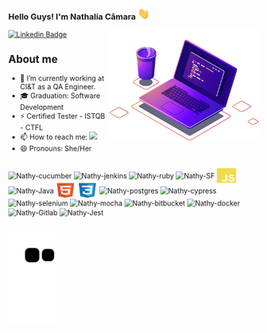 ### Hello Guys! I'm Nathalia Câmara <img src="https://github.com/nathaliacamara/nathaliacamara/blob/main/workflows/wave.gif" width="25px">
[![Linkedin Badge](https://img.shields.io/badge/-Nathalia%20Câmara-038bc1?style=flat-square&logo=Linkedin&logoColor=white)](https://www.linkedin.com/in/nathaliacâmara)<img src="https://raw.githubusercontent.com/nathaliacamara/nathaliacamara/main/workflows/computer-illustration.png" min-width="300px" max-width="300px" width="300px" align="right" alt="Computador iuriCode">

## About me

- 🔭 I’m currently working at CI&T as a QA Engineer.
- 🎓 Graduation: Software Development
- ⚡ Certified Tester - ISTQB - CTFL
- 📫 How to reach me: <a href = "nathalia.camara@hotmail.com"><img src="https://img.shields.io/badge/Outlook-0078D4?style=for-the-badge&logo=microsoft-outlook&logoColor=white" min-width="30px" max-width="30px" width="30px"></a>     
- 😄 Pronouns: She/Her

  
<div style="display: inline_block"><br>
  <img align="center" alt="Nathy-cucumber" height="30" width="40" src="https://cdn.jsdelivr.net/gh/devicons/devicon/icons/cucumber/cucumber-plain.svg">
  <img align="center" alt="Nathy-jenkins" height="30" width="40" src="https://cdn.jsdelivr.net/gh/devicons/devicon/icons/jenkins/jenkins-original.svg">
  <img align="center" alt="Nathy-ruby" height="30" width="40" src="https://cdn.jsdelivr.net/gh/devicons/devicon/icons/ruby/ruby-plain-wordmark.svg">
  <img align="center" alt="Nathy-SF" height="30" width="40" src="https://cdn.jsdelivr.net/gh/devicons/devicon/icons/salesforce/salesforce-original.svg">
  <img align="center" alt="Nathy-Js" height="30" width="40" src="https://raw.githubusercontent.com/devicons/devicon/master/icons/javascript/javascript-plain.svg">
  <img align="center" alt="Nathy-Java" height="30" width="40" src="https://cdn.jsdelivr.net/gh/devicons/devicon/icons/java/java-original-wordmark.svg">  
  <img align="center" alt="Nathy-HTML" height="30" width="40" src="https://raw.githubusercontent.com/devicons/devicon/master/icons/html5/html5-original.svg">
  <img align="center" alt="Nathy-CSS" height="30" width="40" src="https://raw.githubusercontent.com/devicons/devicon/master/icons/css3/css3-original.svg">
  <img align="center" alt="Nathy-postgres" height="30" width="40" src="https://cdn.jsdelivr.net/gh/devicons/devicon/icons/postgresql/postgresql-original-wordmark.svg">
  <img align="center" alt="Nathy-cypress" height="30" width="40" src="https://asset.brandfetch.io/idIq_kF0rb/idv3zwmSiY.jpeg">
  <img align="center" alt="Nathy-selenium" height="30" width="40"src="https://raw.githubusercontent.com/detain/svg-logos/780f25886640cef088af994181646db2f6b1a3f8/svg/selenium-logo.svg">
  <img align="center" alt="Nathy-mocha" height="30" width="40" src="https://www.vectorlogo.zone/logos/mochajs/mochajs-icon.svg">
  <img align="center" alt="Nathy-bitbucket" height="30" width="40" src="https://icongr.am/devicon/bitbucket-original.svg?size=128&color=currentColor">
  <img align="center" alt="Nathy-docker" height="30" width="40" src="https://icongr.am/devicon/docker-original.svg?size=128&color=currentColor">
  <img align="center" alt="Nathy-Gitlab" height="30" width="40" src="https://icongr.am/devicon/gitlab-original-wordmark.svg?size=128&color=currentColor">
   <img align="center" alt="Nathy-Jest" height="30" width="40" src="https://iconape.com/wp-content/png_logo_vector/jest-logo.png">
  
    
  ##
  
  
![Snake animation](https://github.com/rafaballerini/rafaballerini/blob/output/github-contribution-grid-snake.svg)
